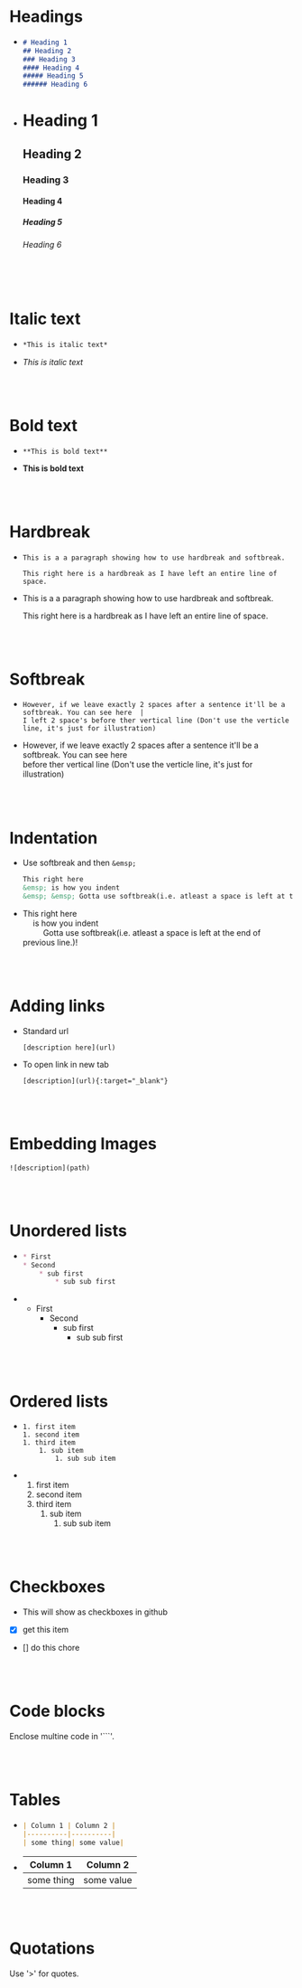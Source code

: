 

# Headings

- 
    ```markdown
    # Heading 1
    ## Heading 2
    ### Heading 3
    #### Heading 4
    ##### Heading 5
    ###### Heading 6
    ```
- 
    # Heading 1
    ## Heading 2
    ### Heading 3
    #### Heading 4
    ##### Heading 5
    ###### Heading 6

<br/>
<br/>

# Italic text

* 
    ```markdown
    *This is italic text*
    ```

* 
    *This is italic text*

<br/>
<br/>

# Bold text
*   ```
    **This is bold text**
    ```
*  **This is bold text**

<br/>
<br/>

# Hardbreak

*
    ```
    This is a a paragraph showing how to use hardbreak and softbreak.

    This right here is a hardbreak as I have left an entire line of space.
    ```

* This is a a paragraph showing how to use hardbreak and softbreak.  

  This right here is a hardbreak as I have left an entire line of space.

<br/>
<br/>

# Softbreak

*
    ```
    However, if we leave exactly 2 spaces after a sentence it'll be a softbreak. You can see here  |
    I left 2 space's before ther vertical line (Don't use the verticle line, it's just for illustration)
    ```
* However, if we leave exactly 2 spaces after a sentence it'll be a softbreak. You can see  here  
 before ther vertical line (Don't use the verticle line, it's just for illustration)


<br/>
<br/>

# Indentation

* Use softbreak and then `&emsp;`  
    ```markdown
    This right here   
    &emsp; is how you indent  
    &emsp; &emsp; Gotta use softbreak(i.e. atleast a space is left at the end of previous line.)!
    ```
* This right here   
  &emsp; is how you indent  
  &emsp; &emsp; Gotta use softbreak(i.e. atleast a space is left at the end of previous line.)!

<br/>
<br/>

# Adding links

* Standard url 
    ```
    [description here](url)
    ```

* To open link in new tab

    ```
    [description](url){:target="_blank"}
    ```
<br/>
<br/>

# Embedding Images

```syntax
![description](path)
```
<br/>
<br/>

# Unordered lists

*
    ```markdown
    * First
    * Second 
        * sub first
            * sub sub first
    ```

* * First
    * Second 
        * sub first
            * sub sub first
<br/>
<br/>

# Ordered lists

*
    ```
    1. first item
    1. second item
    1. third item
        1. sub item 
            1. sub sub item
    ```
* 1. first item
    1. second item
    1. third item
        1. sub item 
            1. sub sub item

<br/>
<br/>

# Checkboxes
* This will show as checkboxes in github

* [x] get this item
* [] do this chore 

<br/>
<br/>

# Code blocks

Enclose multine code in '```'.

<br/>
<br/>

# Tables

* 
    ```markdown
    | Column 1 | Column 2 |
    |----------|----------|
    | some thing| some value|
    ```

*   | Column 1 | Column 2 |
    |----------|----------|
    | some thing| some value|

<br/>
<br/>

# Quotations
 Use '>' for quotes.

<br/>
<br/>

